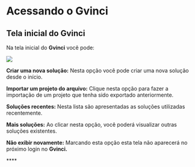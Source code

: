 # Acessando o Gvinci

## Tela inicial do Gvinci <a id="title-text"></a>

Na tela inicial do **Gvinci** você pode:

![](https://ssitecnologia.atlassian.net/wiki/download/thumbnails/2261037/image2020-12-1_9-48-56.png?version=1&modificationDate=1606830538423&cacheVersion=1&api=v2&width=664&height=400)

**Criar uma nova solução:** Nesta opção você pode criar uma nova solução desde o início.

**Importar um projeto do arquivo:** Clique nesta opção para fazer a importação de um projeto que tenha sido exportado anteriormente.

**Soluções recentes:** Nesta lista são apresentadas as soluções utilizadas recentemente.

**Mais soluções:** Ao clicar nesta opção, você poderá visualizar outras soluções existentes.

**Não exibir novamente:** Marcando esta opção esta tela não aparecerá no próximo login no **Gvinci.**

\*\*\*\*

